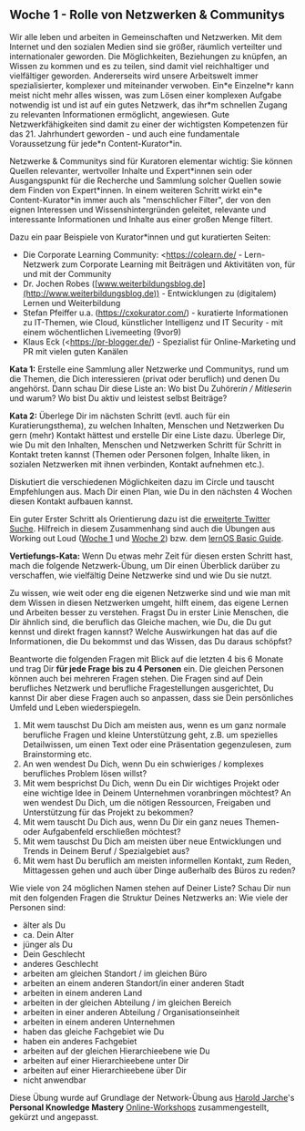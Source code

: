 ## Woche 1 - Rolle von Netzwerken & Communitys

Wir alle leben und arbeiten in Gemeinschaften und Netzwerken. Mit dem Internet und den sozialen Medien sind sie größer, räumlich verteilter und internationaler geworden. Die Möglichkeiten, Beziehungen zu knüpfen, an Wissen zu kommen und es zu teilen, sind damit viel reichhaltiger und vielfältiger geworden. Andererseits wird unsere Arbeitswelt immer spezialisierter, komplexer und miteinander verwoben. Ein\*e Einzelne\*r kann meist nicht mehr alles wissen, was zum Lösen einer komplexen Aufgabe notwendig ist und ist auf ein gutes Netzwerk, das ihr\*m schnellen Zugang zu relevanten Informationen ermöglicht, angewiesen. Gute Netzwerkfähigkeiten sind damit zu einer der wichtigsten Kompetenzen für das 21. Jahrhundert geworden - und auch eine fundamentale Voraussetzung für jede\*n Content-Kurator\*in.

Netzwerke & Communitys sind für Kuratoren elementar wichtig: Sie können Quellen relevanter, wertvoller Inhalte und Expert\*innen sein oder Ausgangspunkt für die Recherche und Sammlung solcher Quellen sowie dem Finden von Expert\*innen. In einem weiteren Schritt wirkt ein\*e Content-Kurator\*in immer auch als "menschlicher Filter", der von den eignen Interessen und Wissenshintergründen geleitet, relevante und interessante Informationen und Inhalte aus einer großen Menge filtert.

Dazu ein paar Beispiele von Kurator*innen und gut kuratierten Seiten:

-   Die Corporate Learning Community: <https://colearn.de/ -
    Lern-Netzwerk zum Corporate Learning mit Beiträgen und Aktivitäten von, für und mit der Community
-   Dr. Jochen Robes ([www.weiterbildungsblog.de](http://www.weiterbildungsblog.de)) - Entwicklungen zu (digitalem) Lernen und Weiterbildung
-   Stefan Pfeiffer u.a. (https://cxokurator.com/) - kuratierte Informationen zu IT-Themen, wie Cloud, künstlicher Intelligenz und IT Security - mit einem wöchentlichen Livemeeting (9vor9)
-   Klaus Eck (<https://pr-blogger.de/) - Spezialist für Online-Marketing und PR mit vielen guten Kanälen

**Kata 1:**
Erstelle eine Sammlung aller Netzwerke und Communitys, rund um die Themen, die Dich interessieren (privat oder beruflich) und denen Du angehörst. Dann schau Dir diese Liste an: Wo bist Du Zuhörer*in / Mitleser*in und warum? Wo bist Du aktiv und leistest selbst Beiträge?

**Kata 2:**
Überlege Dir im nächsten Schritt (evtl. auch für ein Kuratierungsthema), zu welchen Inhalten, Menschen und Netzwerken Du gern (mehr) Kontakt hättest und erstelle Dir eine Liste dazu. Überlege Dir, wie Du mit den Inhalten, Menschen und Netzwerken Schritt für Schritt in Kontakt treten kannst (Themen oder Personen folgen, Inhalte liken, in sozialen Netzwerken mit ihnen verbinden, Kontakt aufnehmen etc.).

Diskutiert die verschiedenen Möglichkeiten dazu im Circle und tauscht Empfehlungen aus. Mach Dir einen Plan, wie Du in den nächsten 4 Wochen diesen Kontakt aufbauen kannst.

Ein guter Erster Schritt als Orientierung dazu ist die [erweiterte Twitter Suche](https://help.twitter.com/de/using-twitter/twitter-advanced-search).
Hilfreich in diesem Zusammenhang sind auch die Übungen aus Working out Loud ([Woche 1](https://static1.squarespace.com/static/5602f08de4b0cb7ca5d4a933/t/5cbc8d9a1905f4de3252f632/1555860891111/WOL+Circle+Guide+-+Week+1+v5.0+-+German.pdf) und [Woche 2](https://static1.squarespace.com/static/5602f08de4b0cb7ca5d4a933/t/5cb65ba11905f42f166100c4/1555454881763/WOL+Circle+Guide+-+Week+2+v5.0+-+German.pdf)) bzw. dem [lernOS Basic Guide](https://media.cogneon.de/index.php/s/XY92LTGo48pzExk#pdfviewer).
 

**Vertiefungs-Kata:**
Wenn Du etwas mehr Zeit für diesen ersten Schritt hast, mach die folgende Netzwerk-Übung, um Dir einen Überblick darüber zu verschaffen, wie vielfältig Deine Netzwerke sind und wie Du sie nutzt.

Zu wissen, wie weit oder eng die eigenen Netzwerke sind und wie man mit dem Wissen in diesen Netzwerken umgeht, hilft einem, das eigene Lernen und Arbeiten besser zu verstehen. Fragst Du in erster Linie Menschen, die Dir ähnlich sind, die beruflich das Gleiche machen, wie Du, die Du gut kennst und direkt fragen kannst? Welche Auswirkungen hat das auf die Informationen, die Du bekommst und das Wissen, das Du daraus schöpfst?

Beantworte die folgenden Fragen mit Blick auf die letzten 4 bis 6 Monate und trag Dir **für jede Frage bis zu 4 Personen** ein. Die gleichen Personen können auch bei mehreren Fragen stehen. Die Fragen sind auf Dein berufliches Netzwerk und berufliche Fragestellungen ausgerichtet, Du kannst Dir aber diese Fragen auch so anpassen, dass sie Dein persönliches Umfeld und Leben wiederspiegeln.

1. Mit wem tauschst Du Dich am meisten aus, wenn es um ganz normale berufliche Fragen und kleine Unterstützung geht, z.B. um spezielles Detailwissen, um einen Text oder eine Präsentation gegenzulesen, zum Brainstorming etc.
2. An wen wendest Du Dich, wenn Du ein schwieriges / komplexes berufliches Problem lösen willst?
3. Mit wem besprichst Du Dich, wenn Du ein Dir wichtiges Projekt oder eine wichtige Idee in Deinem Unternehmen voranbringen möchtest? An wen wendest Du Dich, um die nötigen Ressourcen, Freigaben und Unterstützung für das Projekt zu bekommen?
4. Mit wem tauscht Du Dich aus, wenn Du Dir ein ganz neues Themen- oder Aufgabenfeld erschließen möchtest?
5. Mit wem tauschst Du Dich am meisten über neue Entwicklungen und Trends in Deinem Beruf / Spezialgebiet aus?
6. Mit wem hast Du beruflich am meisten informellen Kontakt, zum Reden, Mittagessen gehen und auch über Dinge außerhalb des Büros zu reden?

Wie viele von 24 möglichen Namen stehen auf Deiner Liste?
Schau Dir nun mit den folgenden Fragen die Struktur Deines Netzwerks an:
 Wie viele der Personen sind:

-   älter als Du
-   ca. Dein Alter
-   jünger als Du
-   Dein Geschlecht
-   anderes Geschlecht
-   arbeiten am gleichen Standort / im gleichen Büro
-   arbeiten an einem anderen Standort/in einer anderen Stadt
-   arbeiten in einem anderen Land
-   arbeiten in der gleichen Abteilung / im gleichen Bereich
-   arbeiten in einer anderen Abteilung / Organisationseinheit
-   arbeiten in einem anderen Unternehmen
-   haben das gleiche Fachgebiet wie Du
-   haben ein anderes Fachgebiet
-   arbeiten auf der gleichen Hierarchieebene wie Du
-   arbeiten auf einer Hierarchieebene unter Dir
-   arbeiten auf einer Hierarchieebene über Dir
-   nicht anwendbar

 Diese Übung wurde auf Grundlage der Network-Übung aus [Harold Jarche](https://jarche.com/)\'s **Personal Knowledge Mastery** [Online-Workshops](https://jarche.com/pkm/pkm-workshop/) zusammengestellt, gekürzt und angepasst.
